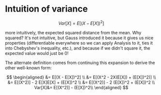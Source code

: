 # Intuition of variance

$$
Var[X] = E[(X - E[X])^2]
$$

more intuitively, the expected squared distance from the mean. Why squared? It's not intuitive, but Gauss introduced it because it gives us nice properties (differentiable everywhere so we can apply Analysis to it, ties it into Chebyshev's inequality, etc.), and because if we didn't square it, the expected value would just be 0!

The alternate definition comes from continuing this expansion to derive the other well-known form:

$$
\begin{aligned}
&= E[(X - E[X])^2] \\
&= E[(X^2 - 2X(E[X]) + (E[X])^2)] \\
&= E[(X^2)] - 2 E[X]E[X] + (E[X])^2 \\
&= E[(X^2)] - 2 (E[X])^2 + (E[X])^2 \\
Var[X]&= E[(X^2)] - (E[X])^2\\
\end{aligned}
$$
